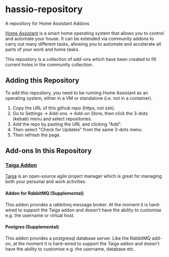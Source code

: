 # hassio-repository
A repository for Home Assistant Addons

[Home Assistant](https://www.home-assistant.io/) is a smart home operating system that allows you to control and automate your house. It can be extended via community addons to carry out many different tasks, allowing you to automate and accelerate all parts of your work and home tasks.

This repository is a collection of add-ons which have been created to fill current holes in the community collection.

## Adding this Repository

To add this repository, you need to be running Home Assistant as an operating system, either in a VM or standalone (i.e. not in a container). 

1. Copy the URL of this github repo (https, not ssh). 
2. Go to Settings -> Add-ons -> Add-on Store, then click the 3-dots (kebab) menu and select repositories. 
3. Add the repo by pasting the URL and clicking "Add".
4. Then select "Check for Updates" from the same 3-dots menu.
5. Then refresh the page.

## Add-ons In this Repository

### [Taiga Addon](https://github.com/edmundhighcock/hassio-repository/tree/main/taiga)

[Taiga](https://www.taiga.io/) is an open-source agile project manager which is great for managing both your personal and work activities.

#### Addon for RabbitMQ (Supplemental)

This addon provides a rabbitmq message broker. At the moment it is hard-wired to support the Taiga addon and doesn't have the ability to customise e.g. the username or virtual host.


#### Postgres (Supplemental)

This addon provides a postgresql database server. Like the RabbitMQ add-on, at the moment it is hard-wired to support the Taiga addon and doesn't have the ability to customise e.g. the username, database etc. 
